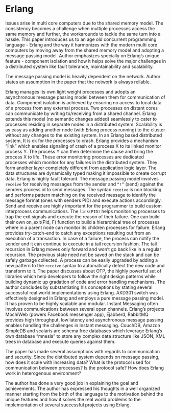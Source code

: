 #                                            Erlang
                                               
Issues arise in multi core computers due to the shared memory model. The consistency becomes a challenge when multiple processes access the same memory and further, the workarounds to tackle the same turn into a hassle. This paper introduces us to an age old concurrent programming language - Erlang and the way it harmonizes with the modern multi core computers by moving away from the shared memory model and adopting a message passing model. Author emphasizes specially on Erlang’s unique feature - component isolation and how it helps solve the major challenges in a distributed system like fault tolerance, maintainability and scalability.

The message passing model is heavily dependent on the network. Author states an assumption in the paper that the network is always reliable. 

Erlang manages its own light weight processes and adopts an asynchronous message passing model between them for communication of data. Component isolation is achieved by ensuring no access to local data of a process from any external process. Two processes on distant cores can communicate by writing to/receiving from a shared channel.  Erlang extends this model (no semantic changes added) seamlessly to cater to processes residing in separate nodes in a distributed system. Scalability is as easy as adding another node (with Erlang process running) to the cluster without any changes to the existing system.
In an Erlang based distributed system, It is ok for the processes to crash. Erlang provides a mechanism “link” which enables signaling of crash of a process X to its linked monitor process Y. The process Y can then determine the cause and bring the process X to life. These error monitoring processes are dedicated processes which monitor for any failures in the distributed system. They form another layer completely different from application logic layer. The data structures are dynamically typed making it impossible to create corrupt data. Erlang is highly fault tolerant. 
The message passing model involves `receive` for receiving messages from the sender and `“!”`  (send) against the senders process id to send messages. The syntax `receive` is non blocking and performs pattern matching on the received message to identify the message format (ones with senders PID) and execute actions accordingly. Send and receive are highly important for the programmer to build custom interprocess communications.
The `link(PID)` helps monitoring processes to trap the exit signals and execute the reason of their failure. One can build their own on_exit(Pid, F) function to build a hierarchical tree of processes where in a parent node can monitor its children processes for failure.
Erlang provides try-catch-end to catch any exceptions resulting out from an execution of a transaction. In case of a failure, the process can notify the sender and it can continue to execute in a tail recursion fashion. The tail recursion in Erlang moves only forward and won’t go back like in a regular recursion. The previous state need not be saved on the stack and can be safely garbage collected.
A process can be easily upgraded by adding a new pattern to the `receive` syntax to automatically detect the new code and transform to it.
The paper discusses about OTP, the highly powerful set of libraries which help developers to follow the right design patterns while building dynamic up gradation of code and error handling mechanisms. 
The author concludes by substantiating his conceptions by stating several successful real world implementations using Erlang. AXD301 switch was effectively designed in Erlang and employs a pure message passing model. It has proven to be highly scalable and modular.
Instant Messaging often involves communications between several open channels. Erlang’s projects MochiWeb (powers Facebook messenger app), Ejabberd, RabbitMQ provides high throughput, low latency and asynchronous message passing enables handling the challenges in Instant messaging. CouchDB, Amazon SimpleDB and scalaris are schema free databases which leverage Erlang’s own database “mnesia” to store any complex data structure like JSON, XML trees in database and execute queries against them. 

The paper has made several assumptions with regards to communication and security. Since the distributed system depends on message passing, how does it scale with increasing data? What is the protocol used for communication between processes? Is the protocol safe? How does Erlang work in heterogenous environment?

The author has done a very good job in explaining the goal and achievements. The author has expressed his thoughts in a well organized manner starting from the birth of the language to the motivation behind the unique features and how it solves the real world problems to the implementation of several successful projects using Erlang.
